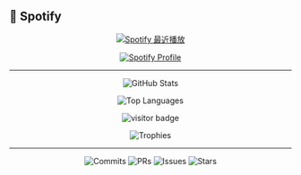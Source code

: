 ## 🎵 Spotify

<p align="center">
  <!-- 最近播放（需到 https://spotify-recently-played-readme.vercel.app/ 授權一次） -->
  <a href="https://open.spotify.com/user/dfkx2wj3jk04jeenb5xt5tedk" target="_blank">
    <img src="https://spotify-recently-played-readme.vercel.app/api?user=dfkx2wj3jk04jeenb5xt5tedk" alt="Spotify 最近播放" />
  </a>
</p>

<p align="center">
  <!-- 如果不想授權，也可以顯示公開的 Profile 卡 -->
  <a href="https://open.spotify.com/user/dfkx2wj3jk04jeenb5xt5tedk" target="_blank">
    <img src="https://spotify-github-profile.vercel.app/api/profile?user=dfkx2wj3jk04jeenb5xt5tedk" alt="Spotify Profile" />
  </a>
</p>

---

<p align="center">
  <img 
    src="https://github-readme-stats.vercel.app/api?username=bubucolic1111&show_icons=true&theme=dark&hide_border=true&bg_color=0d1117&title_color=58a6ff&icon_color=58a6ff&text_color=c9d1d9" 
    alt="GitHub Stats" />
</p>

<p align="center">
  <img 
    src="https://github-readme-stats.vercel.app/api/top-langs/?username=bubucolic1111&layout=compact&theme=dark&hide_border=true&bg_color=0d1117&title_color=58a6ff&text_color=c9d1d9" 
    alt="Top Languages" />
</p>

<p align="center">
  <img src="https://visitor-badge.laobi.icu/badge?page_id=bubucolic1111.bubucolic1111" alt="visitor badge"/>
</p>

<p align="center">
  <img src="https://github-profile-trophy.vercel.app/?username=bubucolic1111&theme=dark&no-frame=true&column=4&margin-w=15" alt="Trophies"/>
</p>

---

<p align="center">
  <img src="https://img.shields.io/badge/Commits-36/month-brightgreen?style=flat-square" alt="Commits">
  <img src="https://img.shields.io/badge/PRs-0-yellow?style=flat-square" alt="PRs">
  <img src="https://img.shields.io/badge/Issues-0-lightgrey?style=flat-square" alt="Issues">
  <img src="https://img.shields.io/badge/Stars-0-blue?style=flat-square" alt="Stars">
</p>
